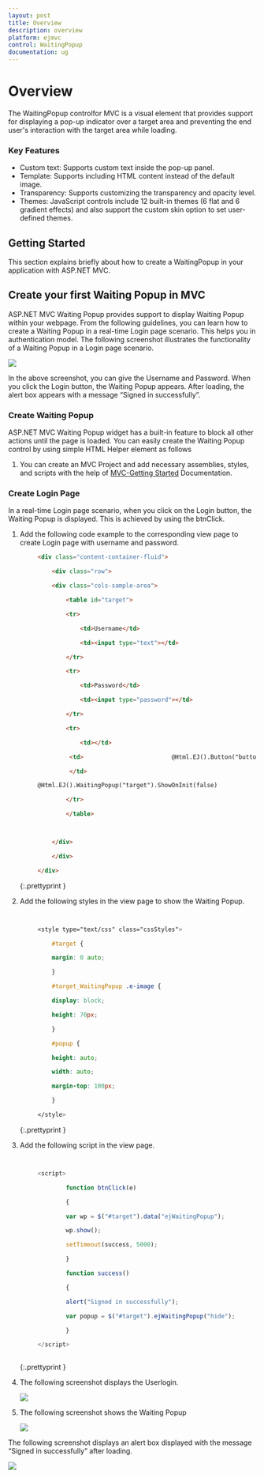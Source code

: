 ```yaml
---
layout: post
title: Overview
description: overview
platform: ejmvc
control: WaitingPopup
documentation: ug
---
```


# Overview

The WaitingPopup controlfor MVC is a visual element that provides support for displaying a pop-up indicator over a target area and preventing the end user's interaction with the target area while loading. 

### Key Features

* Custom text: Supports custom text inside the pop-up panel.
* Template: Supports including HTML content instead of the default image.
* Transparency: Supports customizing the transparency and opacity level.
* Themes: JavaScript controls include 12 built-in themes (6 flat and 6 gradient effects) and also support the custom skin option to set user-defined themes.

## Getting Started


This section explains briefly about how to create a WaitingPopup in your application with ASP.NET MVC.

## Create your first Waiting Popup in MVC

ASP.NET MVC Waiting Popup provides support to display Waiting Popup within your webpage. From the following guidelines, you can learn how to create a Waiting Popup in a real-time Login page scenario. This helps you in authentication model. The following screenshot illustrates the functionality of a Waiting Popup in a Login page scenario.



![](Overview_images/Overview_img1.png)


In the above screenshot, you can give the Username and Password. When you click the Login button, the Waiting Popup appears.  After loading, the alert box appears with a message “Signed in successfully”.

### Create Waiting Popup

ASP.NET MVC Waiting Popup widget has a built-in feature to block all other actions until the page is loaded. You can easily create the Waiting Popup control by using simple HTML Helper element as follows

1. You can create an MVC Project and add necessary assemblies, styles, and scripts with the help of [MVC-Getting Started](http://docs.syncfusion.com/aspnetmvc/waitingpopup/overview) Documentation.

### Create Login Page

In a real-time Login page scenario, when you click on the Login button, the Waiting Popup is displayed. This is achieved by using the btnClick.

1. Add the following code example to the corresponding view page to create Login page with username and password.

   ~~~ html
		<div class="content-container-fluid">

		    <div class="row">

			<div class="cols-sample-area">

			    <table id="target">

				<tr>

				    <td>Username</td>

				    <td><input type="text"></td>

				</tr>

				<tr>

				    <td>Password</td>

				    <td><input type="password"></td>

				</tr>

				<tr>

				    <td></td>                       

				 <td>                         @Html.EJ().Button("buttonnormal").Text("Login").Size(ButtonSize.Large).ClientSideEvents(e =>e.Create("btnload").Click("btnClick"))

				 </td>                    

		@Html.EJ().WaitingPopup("target").ShowOnInit(false)

				</tr>

			    </table>



			</div>

		    </div>

		</div>

   ~~~
   {:.prettyprint }

2. Add the following styles in the view page to show the Waiting Popup.

   ~~~ css


		<style type="text/css" class="cssStyles">

		    #target {

			margin: 0 auto;

		    }

		    #target_WaitingPopup .e-image {

			display: block;

			height: 70px;

		    }

		    #popup {

			height: auto;

			width: auto;

			margin-top: 100px;

		    }

		</style>

   ~~~
   {:.prettyprint }

3. Add the following script in the view page.

   ~~~ js


		<script>

			    function btnClick(e)

			    {

				var wp = $("#target").data("ejWaitingPopup");

				wp.show();

				setTimeout(success, 5000);

			    }

			    function success()

			    {

				alert("Signed in successfully");

				var popup = $("#target").ejWaitingPopup("hide");

			    }                  

		</script>
		
   ~~~
   {:.prettyprint }


4. The following screenshot displays the Userlogin.



   ![](Overview_images/Overview_img2.png)




5. The following screenshot shows the Waiting Popup



   ![](Overview_images/Overview_img3.png)




The following screenshot displays an alert box displayed with the message “Signed in successfully” after loading.

![](Overview_images/Overview_img4.png)




